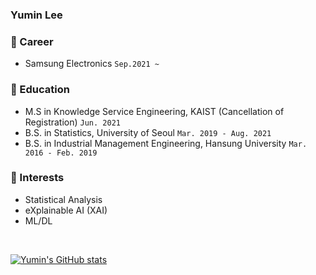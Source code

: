 ### Yumin Lee

### 📌 Career
- Samsung Electronics ```Sep.2021 ~```

### 📌 Education 
- M.S in Knowledge Service Engineering, KAIST (Cancellation of Registration) ```Jun. 2021``` 
- B.S. in Statistics, University of Seoul ```Mar. 2019 - Aug. 2021```
- B.S. in Industrial Management Engineering, Hansung University ```Mar. 2016 - Feb. 2019```


### 📌 Interests
- Statistical Analysis
- eXplainable AI (XAI) 
- ML/DL


<br>

[![Yumin's GitHub stats](https://github-readme-stats.vercel.app/api?username=yourmean)](https://github.com/yourmean/github-readme-stats)
